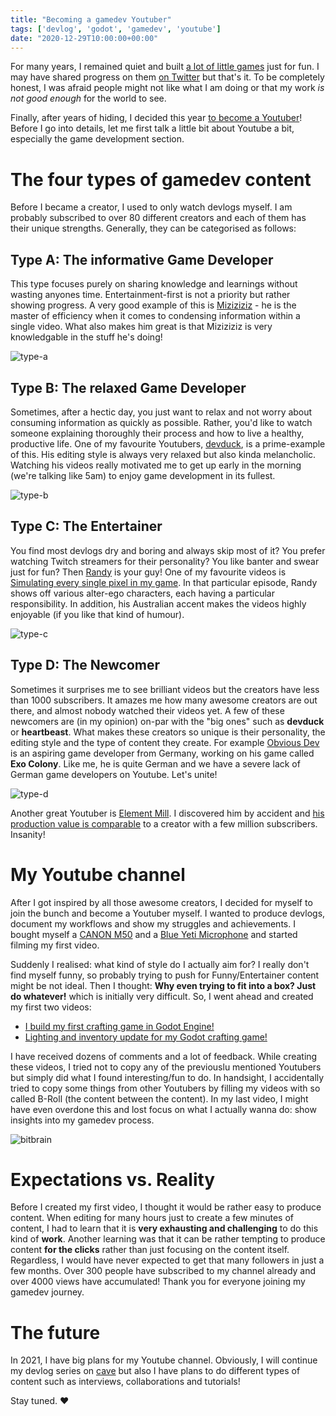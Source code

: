 ```yaml
---
title: "Becoming a gamedev Youtuber"
tags: ['devlog', 'godot', 'gamedev', 'youtube']
date: "2020-12-29T10:00:00+00:00"
---
```


For many years, I remained quiet and built [a lot of little games](https://bitbrain.itch.io) just for fun. I may have shared progress on them [on Twitter](https://twitter.com/bitbrain_) but that's it. To be completely honest, I was afraid people might not like what I am doing or that my work _is not good enough_ for the world to see.

Finally, after years of hiding, I decided this year [to become a Youtuber](https://www.youtube.com/bitbraindev)! Before I go into details, let me first talk a little bit about Youtube a bit, especially the game development section.

# The four types of gamedev content

Before I became a creator, I used to only watch devlogs myself. I am probably subscribed to over 80 different creators and each of them has their unique strengths. Generally, they can be categorised as follows:

## Type A: The informative Game Developer

This type focuses purely on sharing knowledge and learnings without wasting anyones time. Entertainment-first is not a priority but rather showing progress. A very good example of this is [Miziziziz](https://www.youtube.com/c/Miziziziz) - he is the master of efficiency when it comes to condensing information within a single video. What also makes him great is that Miziziziz is very knowledgable in the stuff he's doing!

![type-a](/images/mizizizi.webp)

## Type B: The relaxed Game Developer

Sometimes, after a hectic day, you just want to relax and not worry about consuming information as quickly as possible. Rather, you'd like to watch someone explaining thoroughly their process and how to live a healthy, productive life. One of my favourite Youtubers, [devduck](https://www.youtube.com/c/DevDuck/videos), is a prime-example of this. His editing style is always very relaxed but also kinda melancholic. Watching his videos really motivated me to get up early in the morning (we're talking like 5am) to enjoy game development in its fullest.

![type-b](/images/devduck1.webp)

## Type C: The Entertainer

You find most devlogs dry and boring and always skip most of it? You prefer watching Twitch streamers for their personality? You like banter and swear just for fun? Then [Randy](https://www.youtube.com/randallthomas) is your guy! One of my favourite videos is [Simulating every single pixel in my game](https://www.youtube.com/watch?v=lahpnRVxkU8). In that particular episode, Randy shows off various alter-ego characters, each having a particular responsibility. In addition, his Australian accent makes the videos highly enjoyable (if you like that kind of humour).

![type-c](/images/randy.webp)

## Type D: The Newcomer

Sometimes it surprises me to see brilliant videos but the creators have less than 1000 subscribers. It amazes me how many awesome creators are out there, and almost nobody watched their videos yet. A few of these newcomers are (in my opinion) on-par with the "big ones" such as **devduck** or **heartbeast**. What makes these creators so unique is their personality, the editing style and the type of content they create. For example [Obvious Dev](https://www.youtube.com/channel/UCHwsuay541hn0rj-Bqvm3WA/videos) is an aspiring game developer from Germany, working on his game called **Exo Colony**. Like me, he is quite German and we have a severe lack of German game developers on Youtube. Let's unite!

![type-d](/images/obviousdev.webp)

Another great Youtuber is [Element Mill](https://www.youtube.com/channel/UCiTOqFuPAIweN5dy7y-xJuQ/videos). I discovered him by accident and [his production value is comparable](https://www.youtube.com/watch?v=oU3hwuV3wyM) to a creator with a few million subscribers. Insanity!

# My Youtube channel

After I got inspired by all those awesome creators, I decided for myself to join the bunch and become a Youtuber myself. I wanted to produce devlogs, document my workflows and show my struggles and achievements. I bought myself a [CANON M50](https://www.canon.co.uk/cameras/eos-m50/) and a [Blue Yeti Microphone](https://www.bluemic.com/en-us/products/yeti/) and started filming my first video.

Suddenly I realised: what kind of style do I actually aim for? I really don't find myself funny, so probably trying to push for Funny/Entertainer content might be not ideal. Then I thought: **Why even trying to fit into a box? Just do whatever!** which is initially very difficult. So, I went ahead and created my first two videos:

- [I build my first crafting game in Godot Engine!](https://www.youtube.com/watch?v=Sonkr6vf4Eo)
- [Lighting and inventory update for my Godot crafting game!](https://www.youtube.com/watch?v=XUwLMpPMOL4)

I have received dozens of comments and a lot of feedback. While creating these videos, I tried not to copy any of the previouslu mentioned Youtubers but simply did what I found interesting/fun to do. In handsight, I accidentally tried to copy some things from other Youtubers by filling my videos with so called B-Roll (the content between the content). In my last video, I might have even overdone this and lost focus on what I actually wanna do: show insights into my gamedev process.

![bitbrain](/images/bitbrainyt.webp)

# Expectations vs. Reality

Before I created my first video, I thought it would be rather easy to produce content. When editing for many hours just to create a few minutes of content, I had to learn that it is **very exhausting and challenging** to do this kind of **work**. Another learning was that it can be rather tempting to produce content **for the clicks** rather than just focusing on the content itself. Regardless, I would have never expected to get that many followers in just a few months. Over 300 people have subscribed to my channel already and over 4000 views have accumulated! Thank you for everyone joining my gamedev journey.

# The future

In 2021, I have big plans for my Youtube channel. Obviously, I will continue my devlog series on [cave](https://bitbrain.itch.io/cave) but also I have plans to do different types of content such as interviews, collaborations and tutorials!

Stay tuned. ♥